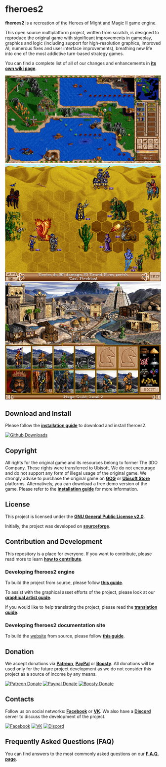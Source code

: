 # fheroes2

**fheroes2** is a recreation of the Heroes of Might and Magic II game engine.

This open source multiplatform project, written from scratch, is designed to reproduce the original game with significant
improvements in gameplay, graphics and logic (including support for high-resolution graphics, improved AI, numerous fixes
and user interface improvements), breathing new life into one of the most addictive turn-based strategy games.

You can find a complete list of all of our changes and enhancements in [**its own wiki page**](https://github.com/ihhub/fheroes2/wiki/Features-and-enhancements-of-the-project).

<!-- markdownlint-disable MD033 -->
<div class="image-showcase">
    <div class="row">
        <img loading="lazy" src="images/screenshots/screenshot_world_map.webp" width="820" class="full-image game-screenshot" alt="Screenshot of the world map">
    </div>
    <div class="row">
        <img loading="lazy" src="images/screenshots/screenshot_battle.webp" class="half-image game-screenshot" alt="Screenshot of the battle screen">
        <img loading="lazy" src="images/screenshots/screenshot_castle.webp" class="half-image game-screenshot" alt="Screenshot of the castle screen">
    </div>
</div>
<!-- markdownlint-enable MD033 -->

## Download and Install

Please follow the [**installation guide**](INSTALL.md) to download and install fheroes2.

<a href="https://github.com/ihhub/fheroes2/releases"><img loading="lazy" width="106" height="20" src="https://img.shields.io/github/downloads/ihhub/fheroes2/total.svg" alt="Github Downloads"></a>

## Copyright

All rights for the original game and its resources belong to former The 3DO Company. These rights were transferred to Ubisoft.
We do not encourage and do not support any form of illegal usage of the original game. We strongly advise to purchase the original
game on [**GOG**](https://www.gog.com) or [**Ubisoft Store**](https://store.ubi.com) platforms. Alternatively, you can download a
free demo version of the game. Please refer to the [**installation guide**](INSTALL.md) for more information.

## License

This project is licensed under the [**GNU General Public License v2.0**](https://github.com/ihhub/fheroes2/blob/master/LICENSE).

Initially, the project was developed on [**sourceforge**](https://sourceforge.net/projects/fheroes2/).

## Contribution and Development

This repository is a place for everyone. If you want to contribute, please read more to learn [**how to contribute**](https://github.com/ihhub/fheroes2/wiki/F.A.Q.#q-how-can-i-contribute-to-the-project).

### Developing fheroes2 engine

To build the project from source, please follow [**this guide**](DEVELOPMENT.md).

To assist with the graphical asset efforts of the project, please look at our [**graphical artist guide**](GRAPHICAL_ASSETS.md).

If you would like to help translating the project, please read the [**translation guide**](TRANSLATION.md).

### Developing fheroes2 documentation site

To build the [website](https://ihhub.github.io/fheroes2/) from source, please follow
[**this guide**](WEBSITE_LOCAL_DEV.md).

## Donation

We accept donations via [**Patreon**](https://www.patreon.com/fheroes2), [**PayPal**](https://www.paypal.com/paypalme/fheroes2) or [**Boosty**](https://boosty.to/fheroes2).
All donations will be used only for the future project development as we do not consider this project as a source of income by any means.

<a href="https://www.patreon.com/fheroes2"><img loading="lazy" width="102" height="20" src="https://img.shields.io/badge/Donate-Patreon-green.svg" alt="Patreon Donate"></a>
<a href="https://www.paypal.com/paypalme/fheroes2"><img loading="lazy" width="96" height="20" src="https://img.shields.io/badge/Donate-PayPal-green.svg" alt="Paypal Donate"></a>
<a href="https://boosty.to/fheroes2"><img loading="lazy" width="96" height="20" src="https://img.shields.io/badge/Donate-Boosty-green.svg" alt="Boosty Donate"></a>

## Contacts

Follow us on social networks: [**Facebook**](https://www.facebook.com/groups/fheroes2) or [**VK**](https://vk.com/fheroes2).
We also have a [**Discord**](https://discord.gg/xF85vbZ) server to discuss the development of the project.

<a href="https://www.facebook.com/groups/fheroes2"><img loading="lazy" width="61" height="20" src="https://img.shields.io/badge/Facebook-blue.svg" alt="Facebook"></a>
<a href="https://vk.com/fheroes2"><img loading="lazy" width="25" height="20" src="https://img.shields.io/badge/VK-blue.svg" alt="VK"></a>
<a href="https://discord.gg/xF85vbZ"><img loading="lazy" width="93" height="20" src="https://img.shields.io/discord/733093692860137523.svg?label=&amp;logo=discord&amp;logoColor=ffffff&amp;color=7389D8&amp;labelColor=6A7EC2" alt="Discord"></a>

## Frequently Asked Questions (FAQ)

You can find answers to the most commonly asked questions on our [**F.A.Q. page**](https://github.com/ihhub/fheroes2/wiki/F.A.Q.).
